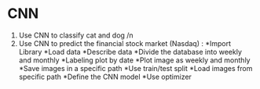 # CNN
1. Use CNN to classify cat and dog /n
2. Use CNN to predict the financial stock market (Nasdaq) :
*Import Library
*Load data
*Describe data
*Divide the database into weekly and monthly 
*Labeling plot by date
*Plot image as weekly and monthly
*Save images in a specific path
*Use train/test split
*Load images from specific path
*Define the CNN model
*Use optimizer
